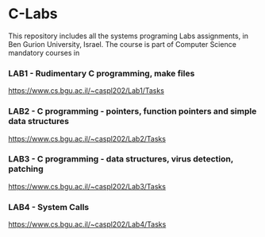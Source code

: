 # C-Labs
This repository includes all the systems programing Labs assignments, in Ben Gurion University, Israel.
The course is part of Computer Science mandatory courses in 
### LAB1 - Rudimentary C programming, make files
https://www.cs.bgu.ac.il/~caspl202/Lab1/Tasks
### LAB2 - C programming - pointers, function pointers and simple data structures
https://www.cs.bgu.ac.il/~caspl202/Lab2/Tasks
### LAB3 - C programming - data structures, virus detection, patching
https://www.cs.bgu.ac.il/~caspl202/Lab3/Tasks
### LAB4 - System Calls
https://www.cs.bgu.ac.il/~caspl202/Lab4/Tasks



